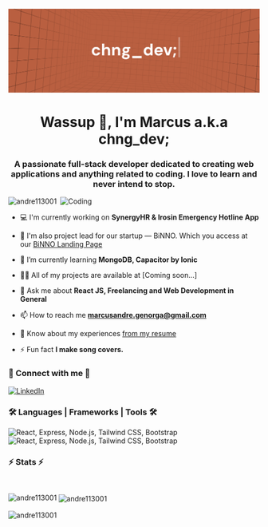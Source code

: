 ![MasterHead](https://github.com/Andre113001/Andre113001/blob/main/new%20new%20chngdev%20banner.png)
<h1 align="center">Wassup 👋, I'm Marcus a.k.a chng_dev;</h1>
<h3 align="center">A passionate full-stack developer dedicated to creating web applications and anything related to coding. I love to learn and never intend to stop.</h3>
<img align="right" alt="Coding" width="400" src="https://cdn.dribbble.com/users/1708816/screenshots/15637256/media/f9826f0af8a49462f048262a8502035b.gif">

<p align="left"> <img src="https://komarev.com/ghpvc/?username=andre113001&label=Profile%20views&color=0e75b6&style=flat" alt="andre113001" /> </p>

- 💻 I'm currently working on **SynergyHR & Irosin Emergency Hotline App**

- 🚀 I'm also project lead for our startup — BiNNO. Which you access at our [BiNNO Landing Page](https://binnostartup.site)

- 🌱 I’m currently learning **MongoDB, Capacitor by Ionic**

- 👨‍💻 All of my projects are available at [Coming soon...]

- 💬 Ask me about **React JS, Freelancing and Web Development in General**

- 📫 How to reach me **marcusandre.genorga@gmail.com**

- 📄 Know about my experiences [from my resume](https://www.canva.com/design/DAGHbur5ajM/5GvplDi_6tbxk5B-8AMMgA/view)

- ⚡ Fun fact **I make song covers.**

<h3 align="left">📧 Connect with me 📧</h3>
<p align="left">
<a href="https://linkedin.com/in/chngdev" target="blank"><img src="https://skillicons.dev/icons?i=linkedin" alt="LinkedIn" /></a>
</p>

<h3 align="left">🛠️ Languages | Frameworks | Tools 🛠️</h3>

<div align="left">
      <img src="https://skillicons.dev/icons?i=react,tailwind,materialui,html,css,bootstrap,nodejs,express,php,ae&theme=light" alt="React, Express, Node.js, Tailwind CSS, Bootstrap" /><br/>
      <img src="https://skillicons.dev/icons?i=mysql,python,java,c,cpp,git,github,vscode,figma,notion,photoshop,pr&theme=light" alt="React, Express, Node.js, Tailwind CSS, Bootstrap" />
</div>

<h3 align="left">⚡ Stats ⚡</h3>

<br/>

<p><img align="left" src="https://github-readme-stats.vercel.app/api/top-langs?username=andre113001&show_icons=true&locale=en&layout=compact" alt="andre113001" /></p>

<p>&nbsp;<img align="center" src="https://github-readme-stats.vercel.app/api?username=andre113001&show_icons=true&locale=en" alt="andre113001" /></p>

<p><img align="center" src="https://github-readme-streak-stats.herokuapp.com/?user=andre113001&" alt="andre113001" /></p>
